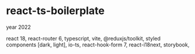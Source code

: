 # react-ts-boilerplate
year 2022

react 18, 
react-router 6, 
typescript, 
vite,
@reduxjs/toolkit,
styled components [dark, light], 
io-ts, 
react-hook-form 7, 
react-i18next, 
storybook,
